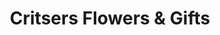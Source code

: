 ---
title: "Critsers Flowers & Gifts"
url: /morgantown/critsers-flowers-and-gifts/
shop: florist
---